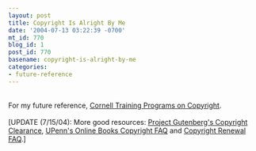 ```yaml
---
layout: post
title: Copyright Is Alright By Me
date: '2004-07-13 03:22:39 -0700'
mt_id: 770
blog_id: 1
post_id: 770
basename: copyright-is-alright-by-me
categories:
- future-reference
---
```

<br />For my future reference, <a href="http://www.copyright.cornell.edu/training/">Cornell Training Programs on Copyright</a>.<br /><br />[UPDATE (7/15/04): More good resources: <a href="http://www.gutenberg.net/howto/copyright-howto">Project Gutenberg's Copyright Clearance</a>, <a href="http://onlinebooks.library.upenn.edu/okbooks.html">UPenn's Online Books Copyright FAQ</a> and <a href="http://onlinebooks.library.upenn.edu/renewals.html">Copyright Renewal FAQ</a>.]<br /><br /><br />
